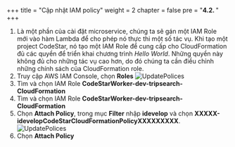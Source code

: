 +++
title = "Cập nhật IAM policy"
weight = 2
chapter = false
pre = "<b>4.2. </b>"
+++

1. Là một phần của cài đặt microservice, chúng ta sẽ gán một IAM Role mới vào hàm Lambda để cho phép nó thực thi một số tác vụ. Khi tạo một project CodeStar, nó tạo một IAM Role để cung cấp cho CloudFormation đủ các quyền để triển khai chương trình *Hello World*. Những quyền này không đủ cho những tác vụ cao hơn, do đó chúng ta cần điều chỉnh những chính sách của CloudFormation role.
2. Truy cập AWS IAM Console, chọn **Roles**
![UpdatePolices](../../../images/4/2.png?width=90pc)
3. Tìm và chọn IAM Role **CodeStarWorker-dev-tripsearch-CloudFormation**
4. Tìm và chọn IAM Role **CodeStarWorker-dev-tripsearch-CloudFormation**
5. Chọn **Attach Policy**, trong mục **Filter** nhập **idevelop** và chọn **XXXXX-idevelopCodeStarCloudFormationPolicyXXXXXXXXX**.
![UpdatePolices](../../../images/4/3.png?width=90pc)
6. Chọn **Attach Policy**